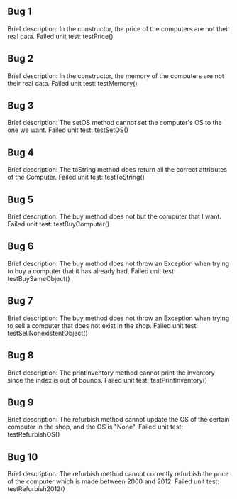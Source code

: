 ## Bug 1
Brief description:  In the constructor, the price of the computers are not their real data.
Failed unit test: testPrice()

## Bug 2
Brief description:  In the constructor, the memory of the computers are not their real data.
Failed unit test: testMemory()

## Bug 3
Brief description:  The setOS method cannot set the computer's OS to the one we want.
Failed unit test: testSetOS()

## Bug 4
Brief description:  The toString method does return all the correct attributes of the Computer.
Failed unit test: testToString()

## Bug 5
Brief description:  The buy method does not but the computer that I want.
Failed unit test: testBuyComputer()

## Bug 6
Brief description:  The buy method does not throw an Exception when trying to buy a computer that it has already had.
Failed unit test: testBuySameObject()

## Bug 7
Brief description:  The buy method does not throw an Exception when trying to sell a computer that does not exist in the shop.
Failed unit test: testSellNonexistentObject()

## Bug 8
Brief description: The printInventory method cannot print the inventory since the index is out of bounds.
Failed unit test: testPrintInventory()

## Bug 9
Brief description:  The refurbish method cannot update the OS of the certain computer in the shop, and the OS is "None".
Failed unit test: testRefurbishOS()

## Bug 10
Brief description:  The refurbish method cannot correctly refurbish the price of the computer which is made between 2000 and 2012.
Failed unit test: testRefurbish2012()